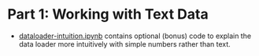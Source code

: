 # Part 1: Working with Text Data

- [dataloader-intuition.ipynb](dataloader-intuition.ipynb) contains optional (bonus) code to explain the data loader more intuitively with simple numbers rather than text.
